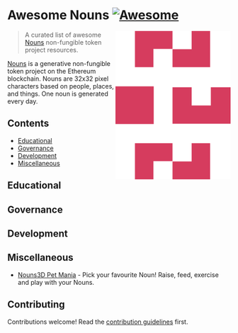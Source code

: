 # Awesome Nouns [![Awesome](https://awesome.re/badge.svg)](https://awesome.re)

<!--lint ignore double-link-->
[<img src="assets/nouns-logo.svg" align="right" width="260" alt="Nouns DAO">](https://nouns.wtf)

<!--lint ignore double-link-->
> A curated list of awesome [Nouns](https://nouns.wtf) non-fungible token project resources. 

<!--lint ignore double-link-->
[Nouns](https://nouns.wtf) is a generative non-fungible token project on the Ethereum blockchain.
Nouns are 32x32 pixel characters based on people, places, and things. One noun is generated every day.

## Contents

- [Educational](#educational)
- [Governance](#governance)
- [Development](#development)
- [Miscellaneous](#miscellaneous)

## Educational


## Governance


## Development


## Miscellaneous

- [Nouns3D Pet Mania](https://apps.apple.com/pt/app/nouns3d-pet-mania/id1623108120?l=en) - Pick your favourite Noun! Raise, feed, exercise and play with your Nouns.

## Contributing

Contributions welcome! Read the [contribution guidelines](CONTRIBUTING.md) first.
